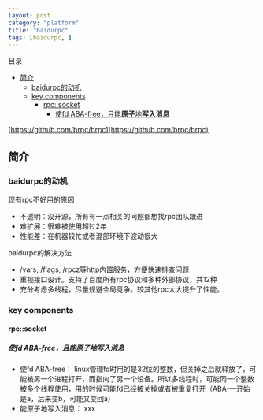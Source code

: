 ```yaml
---
layout: post
category: "platform"
title: "baidurpc"
tags: [baidurpc, ]
---
```


目录

<!-- TOC -->

- [简介](#简介)
    - [baidurpc的动机](#baidurpc的动机)
    - [key components](#key-components)
        - [rpc::socket](#rpcsocket)
            - [使fd ABA-free，且能**原子**地**写入消息**](#使fd-aba-free且能原子地写入消息)

<!-- /TOC -->

[https://github.com/brpc/brpc](https://github.com/brpc/brpc)

## 简介

### baidurpc的动机

现有rpc不好用的原因
+ 不透明：没开源，所有有一点相关的问题都想找rpc团队跟进
+ 难扩展：很难被使用超过2年
+ 性能差：在机器较忙或者混部环境下波动很大

baidurpc的解决方法
+ /vars, /flags, /rpcz等http内置服务，方便快速排查问题
+ 重视接口设计。支持了百度所有rpc协议和多种外部协议，共12种
+ 充分考虑多线程，尽量规避全局竞争。较其他rpc大大提升了性能。

### key components

#### rpc::socket

##### 使fd ABA-free，且能**原子**地**写入消息**

+ 使fd ABA-free：
linux管理fd时用的是32位的整数，但关掉之后就释放了，可能被另一个进程打开，而指向了另一个设备。所以多线程时，可能同一个整数被多个线程使用，用的时候可能fd已经被关掉或者被重复打开（ABA-一开始是a，后来变b，可能又变回a）
+ 能原子地写入消息：
xxx